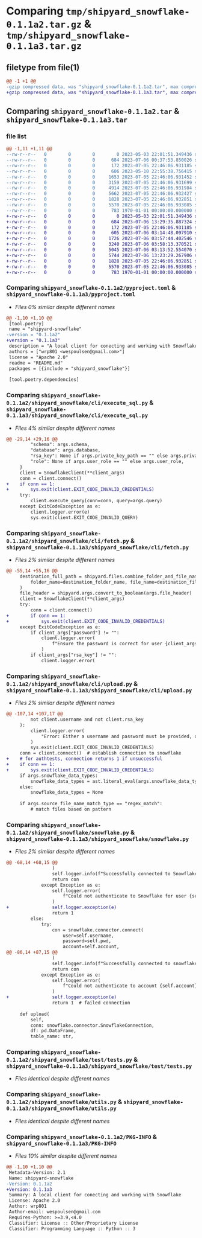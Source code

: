 # Comparing `tmp/shipyard_snowflake-0.1.1a2.tar.gz` & `tmp/shipyard_snowflake-0.1.1a3.tar.gz`

## filetype from file(1)

```diff
@@ -1 +1 @@
-gzip compressed data, was "shipyard_snowflake-0.1.1a2.tar", max compression
+gzip compressed data, was "shipyard_snowflake-0.1.1a3.tar", max compression
```

## Comparing `shipyard_snowflake-0.1.1a2.tar` & `shipyard_snowflake-0.1.1a3.tar`

### file list

```diff
@@ -1,11 +1,11 @@
--rw-r--r--   0        0        0        0 2023-05-03 22:01:51.349436 shipyard_snowflake-0.1.1a2/README.md
--rw-r--r--   0        0        0      684 2023-07-06 00:37:53.850026 shipyard_snowflake-0.1.1a2/pyproject.toml
--rw-r--r--   0        0        0      172 2023-07-05 22:46:06.931185 shipyard_snowflake-0.1.1a2/shipyard_snowflake/__init__.py
--rw-r--r--   0        0        0      606 2023-05-10 22:55:38.756415 shipyard_snowflake-0.1.1a2/shipyard_snowflake/cli/authtest.py
--rw-r--r--   0        0        0     1653 2023-07-05 22:46:06.931452 shipyard_snowflake-0.1.1a2/shipyard_snowflake/cli/execute_sql.py
--rw-r--r--   0        0        0     3159 2023-07-05 22:46:06.931699 shipyard_snowflake-0.1.1a2/shipyard_snowflake/cli/fetch.py
--rw-r--r--   0        0        0     4914 2023-07-05 22:46:06.931984 shipyard_snowflake-0.1.1a2/shipyard_snowflake/cli/upload.py
--rw-r--r--   0        0        0     5662 2023-07-05 22:46:06.932427 shipyard_snowflake-0.1.1a2/shipyard_snowflake/snowflake.py
--rw-r--r--   0        0        0     1828 2023-07-05 22:46:06.932851 shipyard_snowflake-0.1.1a2/shipyard_snowflake/test/tests.py
--rw-r--r--   0        0        0     5570 2023-07-05 22:46:06.933085 shipyard_snowflake-0.1.1a2/shipyard_snowflake/utils.py
--rw-r--r--   0        0        0      783 1970-01-01 00:00:00.000000 shipyard_snowflake-0.1.1a2/PKG-INFO
+-rw-r--r--   0        0        0        0 2023-05-03 22:01:51.349436 shipyard_snowflake-0.1.1a3/README.md
+-rw-r--r--   0        0        0      684 2023-07-06 13:29:35.887324 shipyard_snowflake-0.1.1a3/pyproject.toml
+-rw-r--r--   0        0        0      172 2023-07-05 22:46:06.931185 shipyard_snowflake-0.1.1a3/shipyard_snowflake/__init__.py
+-rw-r--r--   0        0        0      605 2023-07-06 03:14:48.097910 shipyard_snowflake-0.1.1a3/shipyard_snowflake/cli/authtest.py
+-rw-r--r--   0        0        0     1726 2023-07-06 03:57:44.402546 shipyard_snowflake-0.1.1a3/shipyard_snowflake/cli/execute_sql.py
+-rw-r--r--   0        0        0     3240 2023-07-06 03:58:13.370521 shipyard_snowflake-0.1.1a3/shipyard_snowflake/cli/fetch.py
+-rw-r--r--   0        0        0     5045 2023-07-06 03:13:52.554070 shipyard_snowflake-0.1.1a3/shipyard_snowflake/cli/upload.py
+-rw-r--r--   0        0        0     5744 2023-07-06 13:23:29.267906 shipyard_snowflake-0.1.1a3/shipyard_snowflake/snowflake.py
+-rw-r--r--   0        0        0     1828 2023-07-05 22:46:06.932851 shipyard_snowflake-0.1.1a3/shipyard_snowflake/test/tests.py
+-rw-r--r--   0        0        0     5570 2023-07-05 22:46:06.933085 shipyard_snowflake-0.1.1a3/shipyard_snowflake/utils.py
+-rw-r--r--   0        0        0      783 1970-01-01 00:00:00.000000 shipyard_snowflake-0.1.1a3/PKG-INFO
```

### Comparing `shipyard_snowflake-0.1.1a2/pyproject.toml` & `shipyard_snowflake-0.1.1a3/pyproject.toml`

 * *Files 0% similar despite different names*

```diff
@@ -1,10 +1,10 @@
 [tool.poetry]
 name = "shipyard-snowflake"
-version = "0.1.1a2"
+version = "0.1.1a3"
 description = "A local client for conecting and working with Snowflake"
 authors = ["wrp801 <wespoulsen@gmail.com>"]
 license = "Apache 2.0"
 readme = "README.md"
 packages = [{include = "shipyard_snowflake"}]
 
 [tool.poetry.dependencies]
```

### Comparing `shipyard_snowflake-0.1.1a2/shipyard_snowflake/cli/execute_sql.py` & `shipyard_snowflake-0.1.1a3/shipyard_snowflake/cli/execute_sql.py`

 * *Files 4% similar despite different names*

```diff
@@ -29,14 +29,16 @@
         "schema": args.schema,
         "database": args.database,
         "rsa_key": None if args.private_key_path == "" else args.private_key_path,
         "role": None if args.user_role == "" else args.user_role,
     }
     client = SnowflakeClient(**client_args)
     conn = client.connect()
+    if conn == 1:
+        sys.exit(client.EXIT_CODE_INVALID_CREDENTIALS)
     try:
         client.execute_query(conn=conn, query=args.query)
     except ExitCodeException as e:
         client.logger.error(e)
         sys.exit(client.EXIT_CODE_INVALID_QUERY)
```

### Comparing `shipyard_snowflake-0.1.1a2/shipyard_snowflake/cli/fetch.py` & `shipyard_snowflake-0.1.1a3/shipyard_snowflake/cli/fetch.py`

 * *Files 2% similar despite different names*

```diff
@@ -55,14 +55,16 @@
     destination_full_path = shipyard.files.combine_folder_and_file_name(
         folder_name=destination_folder_name, file_name=destination_file_name
     )
     file_header = shipyard.args.convert_to_boolean(args.file_header)
     client = SnowflakeClient(**client_args)
     try:
         conn = client.connect()
+        if conn == 1:
+            sys.exit(client.EXIT_CODE_INVALID_CREDENTIALS)
     except ExitCodeException as e:
         if client_args["password"] != "":
             client.logger.error(
                 f"Ensure the password is correct for user {client_args['username']}"
             )
         if client_args["rsa_key"] != "":
             client.logger.error(
```

### Comparing `shipyard_snowflake-0.1.1a2/shipyard_snowflake/cli/upload.py` & `shipyard_snowflake-0.1.1a3/shipyard_snowflake/cli/upload.py`

 * *Files 2% similar despite different names*

```diff
@@ -107,14 +107,17 @@
         not client.username and not client.rsa_key
     ):
         client.logger.error(
             "Error: Either a username and password must be provided, or a username and private key file"
         )
         sys.exit(client.EXIT_CODE_INVALID_CREDENTIALS)
     conn = client.connect()  # establish connection to snowflake
+    # for authtests, connection returns 1 if unsuccessful
+    if conn == 1:
+        sys.exit(client.EXIT_CODE_INVALID_CREDENTIALS)
     if args.snowflake_data_types:
         snowflake_data_types = ast.literal_eval(args.snowflake_data_types)
     else:
         snowflake_data_types = None
 
     if args.source_file_name_match_type == "regex_match":
         # match files based on pattern
```

### Comparing `shipyard_snowflake-0.1.1a2/shipyard_snowflake/snowflake.py` & `shipyard_snowflake-0.1.1a3/shipyard_snowflake/snowflake.py`

 * *Files 2% similar despite different names*

```diff
@@ -68,14 +68,15 @@
                 )
                 self.logger.info(f"Successfully connected to Snowflake")
                 return con
             except Exception as e:
                 self.logger.error(
                     f"Could not authenticate to Snowflake for user {self.username} with credentials in {self.rsa_key}"
                 )
+                self.logger.exception(e)
                 return 1
         else:
             try:
                 con = snowflake.connector.connect(
                     user=self.username,
                     password=self.pwd,
                     account=self.account,
@@ -86,14 +87,15 @@
                 )
                 self.logger.info(f"Successfully connected to snowflake")
                 return con
             except Exception as e:
                 self.logger.error(
                     f"Could not authenticate to account {self.account} for user {self.username}"
                 )
+                self.logger.exception(e)
                 return 1  # failed connection
 
     def upload(
         self,
         conn: snowflake.connector.SnowflakeConnection,
         df: pd.DataFrame,
         table_name: str,
```

### Comparing `shipyard_snowflake-0.1.1a2/shipyard_snowflake/test/tests.py` & `shipyard_snowflake-0.1.1a3/shipyard_snowflake/test/tests.py`

 * *Files identical despite different names*

### Comparing `shipyard_snowflake-0.1.1a2/shipyard_snowflake/utils.py` & `shipyard_snowflake-0.1.1a3/shipyard_snowflake/utils.py`

 * *Files identical despite different names*

### Comparing `shipyard_snowflake-0.1.1a2/PKG-INFO` & `shipyard_snowflake-0.1.1a3/PKG-INFO`

 * *Files 10% similar despite different names*

```diff
@@ -1,10 +1,10 @@
 Metadata-Version: 2.1
 Name: shipyard-snowflake
-Version: 0.1.1a2
+Version: 0.1.1a3
 Summary: A local client for conecting and working with Snowflake
 License: Apache 2.0
 Author: wrp801
 Author-email: wespoulsen@gmail.com
 Requires-Python: >=3.9,<4.0
 Classifier: License :: Other/Proprietary License
 Classifier: Programming Language :: Python :: 3
```

